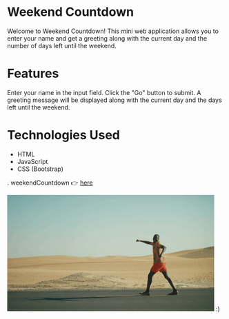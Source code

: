 # Weekend Countdown

Welcome to Weekend Countdown! This mini web application allows you to enter your name and get a greeting along with the current day and the number of days left until the weekend.

# Features

Enter your name in the input field.
Click the "Go" button to submit.
A greeting message will be displayed along with the current day and the days left until the weekend.

# Technologies Used

- HTML
- JavaScript
- CSS (Bootstrap)

. weekendCountdown 👉️ [here](https://sbrycbc.github.io/weekend-countdown/) 

![Alt Text](./public/images/example.gif) :)
